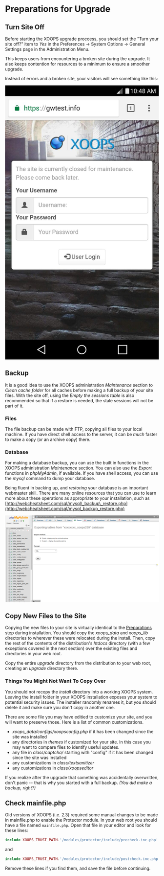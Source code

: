 # Preparations for Upgrade​

## Turn Site Off

Before starting the XOOPS upgrade proccess, you should set the "Turn your site off?" item to _Yes_ in the Preferences -&gt; System Options -&gt; General Settings page in the Administration Menu.

This keeps users from encountering a broken site during the upgrade. It also keeps contention for resources to a minimum to ensure a smoother upgrade.

Instead of errors and a broken site, your visitors will see something like this:

![Site Closed on Mobile](../../.gitbook/assets/mobile-site-closed.png)

## Backup

It is a good idea to use the XOOPS administration _Maintenance_ section to _Clean cache folder_ for all caches before making a full backup of your site files. With the site off, using the _Empty the sessions table_ is also recommended so that if a restore is needed, the stale sessions will not be part of it.

### Files

The file backup can be made with FTP, copying all files to your local machine. If you have direct shell access to the server, it can be _much_ faster to make a copy \(or an archive copy\) there.

### Database

For making a database backup, you can use the built in functions in the XOOPS administration _Maintenance_ section. You can also use the _Export_ functions in _phpMyAdmin_, if available. If you have shell access, you can use the _mysql_ command to dump your database.

Being fluent in backing up, and _restoring_ your database is an important webmaster skill. There are many online resources that you can use to learn more about these operations as appropriate to your installation, such as [http://webcheatsheet.com/sql/mysql\_backup\_restore.php](http://webcheatsheet.com/sql/mysql_backup_restore.php)

![phpMyAdmin Export](../../.gitbook/assets/phpmyadmin-export-01.png)

## Copy New Files to the Site

Copying the new files to your site is virtually identical to the [Preparations](../../installation/preparations/) step during installation. You should copy the _xoops\_data_ and _xoops\_lib_ directories to wherever these were relocated during the install. Then, copy the rest of the contents of the distribution's _htdocs_ directory \(with a few exceptions covered in the next section\) over the existing files and directories in your web root.

Copy the entire _upgrade_ directory from the distribution to your web root, creating an _upgrade_ directory there.

### Things You Might Not Want To Copy Over

You should not recopy the _install_ directory into a working XOOPS system. Leaving the install folder in your XOOPS installation exposes your system to potential security issues. The installer randomly renames it, but you should delete it and make sure you don't copy in another one.

There are some file you may have editied to customize your site, and you will want to preserve those. Here is a list of common customizations.

* _xoops\_data/configs/xoopsconfig.php_ if it has been changed since the site was installed
* any directories in _themes_ if customized for your site. In this case you may want to compare files to identify useful updates.
* any file in _class/captcha/_ starting with "config" if it has been changed since the site was installed
* any customizations in _class/textsanitizer_
* any customizations in _class/xoopseditor_

If you realize after the upgrade that something was accidentally overwritten, don't panic -- that is why you started with a full backup. _\(You did make a backup, right?\)_

## Check mainfile.php

Old versions of XOOPS \(i.e. 2.3\) required some manual changes to be made in mainfile.php to enable the Protector module. In your web root you should have a file named `mainfile.php`. Open that file in your editor and look for these lines:

```php
include XOOPS_TRUST_PATH.'/modules/protector/include/precheck.inc.php' ;
```

and

```php
include XOOPS_TRUST_PATH.'/modules/protector/include/postcheck.inc.php' ;
```

Remove these lines if you find them, and save the file before continuing.

